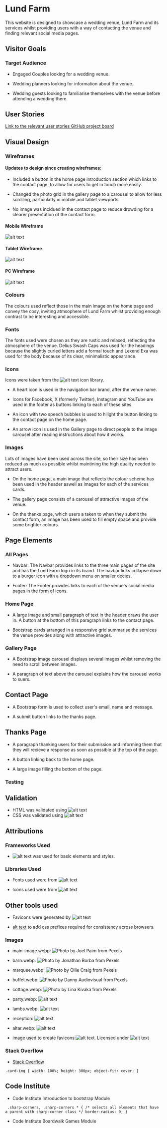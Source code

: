 # Lund Farm

This website is designed to showcase a wedding venue, Lund Farm and its services whilst providing users with a way of contacting the venue and finding relevant social media pages. 

## Visitor Goals

### Target Audience

- Engaged Couples looking for a wedding venue.

- Wedding planners looking for information about the venue.

- Wedding guests looking to familiarise themselves with the venue before attending a wedding there. 

## User Stories 

[Link to the relevant user stories GitHub project board](https://github.com/users/ElFalch/projects/2/views/1 "Lund farm user stories GitHub project board")


## Visual Design

### Wireframes

#### Updates to design since creating wireframes: 

- Included a button in the home page introduction section which links to the contact page, to allow for users to get in touch more easily. 

- Changed the photo grid in the gallery page to a carousel to allow for less scrolling, particularly in mobile and tablet viewports. 

- No image was incldued in the contact page to reduce drowding for a clearer presentation of the contact form. 

#### Mobile Wireframe

![alt text](https://github.com/ElFalch/lund-farm/blob/main/assets/images/wireframes/lund_farm_mobile_wireframe.png "Mobile wireframe")

#### Tablet Wireframe


![alt text](https://github.com/ElFalch/lund-farm/blob/main/assets/images/wireframes/lund_farm_tablet_wireframe.png "Tablet wireframe")

#### PC Wireframe

![alt text](https://github.com/ElFalch/lund-farm/blob/main/assets/images/wireframes/lund_farm_pc_wireframe.png "PC wireframe")


### Colours

The colours used reflect those in the main image on the home page and convey the cosy, inviting atmsophere of Lund Farm whilst providing enough contrast to be interesting and accessible. 

### Fonts 

The fonts used were chosen as they are rustic and relaxed, reflecting the atmosphere of the venue. Delius Swash Caps was used for the headings because the slightly curled letters add a formal touch and Lexend Exa was used for the body because of its clear, minimalistic appearance. 

### Icons 

Icons were taken from the ![alt text](https://fontawesome.com/v4/icons/ "FontAwsome") icon library. 

- A heart icon is used in the navigation bar brand, after the venue name. 

- Icons for Facebook, X (formerly Twitter), Instagram and YouTube are used in the footer as buttons linking to each of these sites. 

- An icon with two speech bubbles is used to hilight the button linking to the contact page on the home page. 

- An arrow icon is used in the Gallery page to direct people to the image carousel after reading instructions about how it works. 

### Images

Lots of images have been used across the site, so their size has been reduced as much as possible whilst maintining the high quality needed to attract users. 

- On the home page, a main image that reflects the colour scheme has been used in the header aswell as images for each of the services cards. 

- The gallery page consists of a carousel of attractive images of the venue. 

- On the thanks page, which users a taken to when they submit the contact form, an image has been used to fill empty space and provide some brighter colours. 


## Page Elements 

### All Pages

- Navbar: The Navbar provides links to the three main pages of the site and has the Lund Farm logo in its brand. The navbar links collapse down to a burger icon with a dropdown menu on smaller decies. 

- Footer: The Footer provides links to each of the venue's social media pages in the form of icons. 

### Home Page 

- A large image and small paragraph of text in the header draws the user in. A button at the bottom of this paragraph links to the contact page. 

- Bootstrap cards arranged in a responsive grid summarise the services the venue provides along with attractive images. 

### Gallery Page

- A Bootstrap image carousel displays several images whilst removing the need to scroll between images. 

- A paragraph of text above the carousel explains how the carousel works to suers. 

## Contact Page

- A Bootstrap form is used to collect user's email, name and message. 

- A submit button links to the thanks page. 

## Thanks Page 

- A paragraph thanking users for their submission and informing them that they will recieve a response as soon as possible at the top of the page. 

- A button linking back to the home page. 

- A large image filling the bottom of the page. 

### Testing 

## Validation 

- HTML was validated using ![alt text](https://validator.w3.org/ "W3C Markup Validator")
- CSS was validated using ![alt text](https://jigsaw.w3.org/css-validator/ "W3C CSS Validator")

## Attributions 

### Frameworks Used

- ![alt text](https://getbootstrap.com/docs/5.3/getting-started/introduction/ "Bootstrap 5") was used for basic elements and styles. 

### Libraries Used

- Fonts used were from ![alt text](https://fonts.google.com/ "Google Fonts")

- Icons used were from ![alt text](https://fontawesome.com/v4/icons/ "Font Awsome")

## Other tools used

- Favicons were generated by ![alt text](https://favicon.io/ "favicon.io")

- [alt text](https://autoprefixer.github.io "Autoprefixer") to add css prefixes required for consistency across browsers. 

### Images

- main-image.webp: ![Photo by Joel Paim from Pexels](https://www.pexels.com/photo/wedding-altar-set-up-2434255/)

- barn.webp: ![Photo by Jonathan Borba from Pexels](https://www.pexels.com/photo/beautiful-rustic-barn-wedding-venue-with-decor-29051754/)

- marquee.webp: ![Photo by Ollie Craig from Pexels](https://www.pexels.com/photo/aerial-view-of-a-vineyard-9596635/)

- buffet.webp: ![Photo by Danny Audiovisual from Pexels](https://www.pexels.com/photo/luxurious-brunch-buffet-with-pastries-and-flowers-28425149/)

- cottage.webp: ![Photo by Lina Kivaka from Pexels](https://www.pexels.com/photo/black-bicycle-parked-beside-white-wooden-chair-3639542/)

- party.webp: ![alt text](https://www.pexels.com/photo/the-newlyweds-and-wedding-guests-at-the-reception-outdoors-at-night-15964967/ "Photo by Danik Prihodko from Pexels")

- lambs.webp: ![alt text](https://www.pexels.com/photo/photo-of-lambs-sitting-on-the-grass-2156310/ "Photo by Lone Jensen from Pexels")

- reception: ![alt text](https://www.pexels.com/photo/dining-table-and-chairs-set-13788574/ "Photo by Rene Terp from Pexels")

- altar.webp: ![alt text](https://www.pexels.com/photo/wedding-altar-set-up-2434255/ "Photo by Joel Paim from Pexels")

- image used to create favicons:![alt text](https://github.com/twitter/twemoji/blob/master/assets/svg/1f33e.svg "tweemoji, copyright 2020 Twitter"). Licensed under ![alt text](https://github.com/twitter/twemoji/blob/master/assets/svg/1f33e.svg "CC-BY 4.0")

 ### Stack Overflow

- [Stack Overflow](https://stackoverflow.com/questions/37287153/how-to-get-images-in-bootstraps-card-to-be-the-same-height-width "Stack Overflow")


`.card-img {
    width: 100%;
    height: 300px;
    object-fit: cover;
}`

## Code Institute

- Code Institute Introduction to bootstrap Module 

 ` 
.sharp-corners,
.sharp-corners * { /* selects all elements that have a parent with sharp-corner class */
    border-radius: 0;
} ` 

- Code Institute Boardwalk Games Module 

